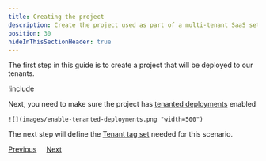 ```yaml
---
title: Creating the project
description: Create the project used as part of a multi-tenant SaaS setup in Octopus Deploy.
position: 30
hideInThisSectionHeader: true
---
```


The first step in this guide is to create a project that will be deployed to our tenants.

!include <tenants-create-project>

Next, you need to make sure the project has [tenanted deployments](/docs/tenants/tenant-creation/tenanted-deployments.md) enabled

    ![](images/enable-tenanted-deployments.png "width=500")


The next step will define the [Tenant tag set](/docs/tenants/guides/multi-tenant-saas-application/creating-new-project.md) needed for this scenario.

<span><a class="btn btn-secondary" href="/docs/tenants/guides/creating-new-lifecycle">Previous</a></span>&nbsp;&nbsp;&nbsp;&nbsp;&nbsp;<span><a class="btn btn-success" href="/docs/tenants/guides/multi-tenant-saas-application/creating-project-template-variables.md">Next</a></span>